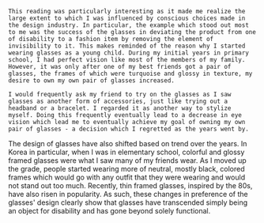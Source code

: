 	This reading was particularly interesting as it made me realize the large extent to which I was influenced by conscious choices made in the design industry. In particular, the example which stood out most to me was the success of the glasses in deviating the product from one of disability to a fashion item by removing the element of invisibility to it. This makes reminded of the reason why I started wearing glasses as a young child. During my initial years in primary school, I had perfect vision like most of the members of my family. However, it was only after one of my best friends got a pair of glasses, the frames of which were turquoise and glossy in texture, my desire to own my own pair of glasses increased. 
	
	I would frequently ask my friend to try on the glasses as I saw glasses as another form of accessories, just like trying out a headband or a bracelet. I regarded it as another way to stylize myself. Doing this frequently eventually lead to a decrease in eye vision which lead me to eventually achieve my goal of owning my own pair of glasses - a decision which I regretted as the years went by. 
	
The design of glasses have also shifted based on trend over the years. In Korea in particular, when I was in elementary school, colorful and glossy framed glasses were what I saw many of my friends wear. As I moved up the grade, people started wearing more of neutral, mostly black, colored frames which would go with any outfit that they were wearing and would not stand out too much. Recently, thin framed glasses, inspired by the 80s, have also risen in popularity. As such, these changes in preference of the glasses' design clearly show that glasses have transcended simply being an object for disability and has gone beyond solely functional. 
